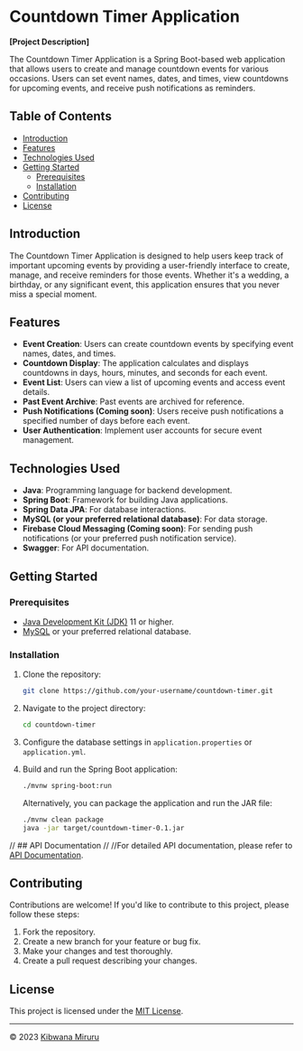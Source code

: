 # Countdown Timer Application

**[Project Description]**

The Countdown Timer Application is a Spring Boot-based web application that allows users to create and manage countdown events for various occasions. Users can set event names, dates, and times, view countdowns for upcoming events, and receive push notifications as reminders.

## Table of Contents

- [Introduction](#introduction)
- [Features](#features)
- [Technologies Used](#technologies-used)
- [Getting Started](#getting-started)
    - [Prerequisites](#prerequisites)
    - [Installation](#installation)
- [Contributing](#contributing)
- [License](#license)

## Introduction

The Countdown Timer Application is designed to help users keep track of important upcoming events by providing a user-friendly interface to create, manage, and receive reminders for those events. Whether it's a wedding, a birthday, or any significant event, this application ensures that you never miss a special moment.

## Features

- **Event Creation**: Users can create countdown events by specifying event names, dates, and times.
- **Countdown Display**: The application calculates and displays countdowns in days, hours, minutes, and seconds for each event.
- **Event List**: Users can view a list of upcoming events and access event details.
- **Past Event Archive**: Past events are archived for reference.
- **Push Notifications (Coming soon)**: Users receive push notifications a specified number of days before each event.
- **User Authentication**: Implement user accounts for secure event management.

## Technologies Used

- **Java**: Programming language for backend development.
- **Spring Boot**: Framework for building Java applications.
- **Spring Data JPA**: For database interactions.
- **MySQL (or your preferred relational database)**: For data storage.
- **Firebase Cloud Messaging (Coming soon)**: For sending push notifications (or your preferred push notification service).
- **Swagger**: For API documentation.

## Getting Started

### Prerequisites

- [Java Development Kit (JDK)](https://adoptopenjdk.net/) 11 or higher.
- [MySQL](https://www.mysql.com/) or your preferred relational database.

### Installation

1. Clone the repository:

   ```bash
   git clone https://github.com/your-username/countdown-timer.git
   ```

2. Navigate to the project directory:

   ```bash
   cd countdown-timer
   ```

3. Configure the database settings in `application.properties` or `application.yml`.

4. Build and run the Spring Boot application:

   ```bash
   ./mvnw spring-boot:run
   ```

   Alternatively, you can package the application and run the JAR file:

   ```bash
   ./mvnw clean package
   java -jar target/countdown-timer-0.1.jar
   ```

// ## API Documentation
//
//For detailed API documentation, please refer to [API Documentation](http://139.59.4.136:8080/swagger-ui/index.html#/`).


## Contributing

Contributions are welcome! If you'd like to contribute to this project, please follow these steps:

1. Fork the repository.
2. Create a new branch for your feature or bug fix.
3. Make your changes and test thoroughly.
4. Create a pull request describing your changes.

## License

This project is licensed under the [MIT License](LICENSE).

---

© 2023 [Kibwana Miruru](https://github.com/mirukibs)
